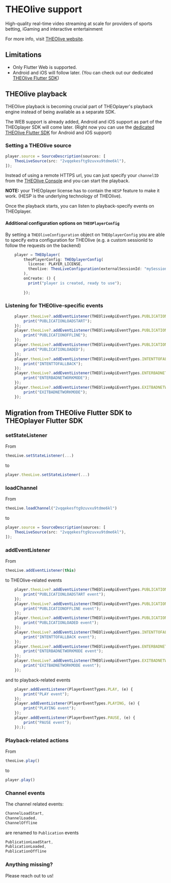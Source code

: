 # THEOlive support

High-quality real-time video streaming at scale for providers of sports betting, iGaming and interactive entertainment

For more info, visit [THEOlive website](https://www.theoplayer.com/product/theolive).

## Limitations

* Only Flutter Web is supported.
* Android and iOS will follow later. (You can check out our dedicated [THEOlive Flutter SDK](https://github.com/THEOplayer/flutter-theolive-sdk))

## THEOlive playback
THEOlive playback is becoming crucial part of THEOplayer's playback engine instead of being available as a separate SDK.

The WEB support is already added, Android and iOS support as part of the THEOplayer SDK will come later. (Right now you can use the [dedicated THEOlive Flutter SDK](https://github.com/THEOplayer/flutter-theolive-sdk) for Android and iOS support) 

### Setting a THEOlive source

```js
player.source = SourceDescription(sources: [
    TheoLiveSource(src: "2vqqekesftg9zuvxu9tdme6kl"),
]);
```

Instead of using a remote HTTPS url, you can just specify your `channelID` from the [THEOlive Console](https://console.theo.live/) and you can start the playback.

**NOTE:** your THEOplayer license has to contain the `HESP` feature to make it work. (HESP is the underlying technology of THEOlive).

Once the playback starts, you can listen to playback-specify events on THEOplayer.

#### Additional configuration options on `THEOPlayerConfig` 
By setting a `THEOliveConfiguration` object on `THEOplayerConfig` you are able to specify extra configuration for THEOlive (e.g. a custom sessionId to follow the requests on the backend)
```js
    player = THEOplayer(
        theoPlayerConfig: THEOplayerConfig(
          license: PLAYER_LICENSE,
          theolive: TheoLiveConfiguration(externalSessionId: "mySessionID"),
        ),
        onCreate: () {
          print("player is created, ready to use");
    
        });
```
### Listening for THEOlive-specific events

```js
    player.theoLive?.addEventListener(THEOliveApiEventTypes.PUBLICATIONLOADSTART, (e) {
        print("PUBLICATIONLOADSTART");
    });
    player.theoLive?.addEventListener(THEOliveApiEventTypes.PUBLICATIONOFFLINE, (e) {
        print("PUBLICATIONOFFLINE");
    });
    player.theoLive?.addEventListener(THEOliveApiEventTypes.PUBLICATIONLOADED, (e) {
        print("PUBLICATIONLOADED");
    });
    player.theoLive?.addEventListener(THEOliveApiEventTypes.INTENTTOFALLBACK, (e) {
        print("INTENTTOFALLBACK");
    });
    player.theoLive?.addEventListener(THEOliveApiEventTypes.ENTERBADNETWORKMODE, (e) {
        print("ENTERBADNETWORKMODE");
    });
    player.theoLive?.addEventListener(THEOliveApiEventTypes.EXITBADNETWORKMODE, (e) {
        print("EXITBADNETWORKMODE");
    });
```

## Migration from THEOlive Flutter SDK to THEOplayer Flutter SDK

### setStateListener
From 
```js
theoLive.setStateListener(...)
```

to
```js
player.theoLive.setStateListener(...)
```

### loadChannel
From
```js
theoLive.loadChannel("2vqqekesftg9zuvxu9tdme6kl")
```

to
```js
player.source = SourceDescription(sources: [
    TheoLiveSource(src: "2vqqekesftg9zuvxu9tdme6kl"),
]);
```

### addEventListener
From
```js
theoLive.addEventListener(this)
```

to THEOlive-related events
```js
    player.theoLive?.addEventListener(THEOliveApiEventTypes.PUBLICATIONLOADSTART, (e) {
        print("PUBLICATIONLOADSTART event");
    });
    player.theoLive?.addEventListener(THEOliveApiEventTypes.PUBLICATIONOFFLINE, (e) {
        print("PUBLICATIONOFFLINE event");
    });
    player.theoLive?.addEventListener(THEOliveApiEventTypes.PUBLICATIONLOADED, (e) {
        print("PUBLICATIONLOADED event");
    });
    player.theoLive?.addEventListener(THEOliveApiEventTypes.INTENTTOFALLBACK, (e) {
        print("INTENTTOFALLBACK event");
    });
    player.theoLive?.addEventListener(THEOliveApiEventTypes.ENTERBADNETWORKMODE, (e) {
        print("ENTERBADNETWORKMODE event");
    });
    player.theoLive?.addEventListener(THEOliveApiEventTypes.EXITBADNETWORKMODE, (e) {
        print("EXITBADNETWORKMODE event");
    });
```

and to playback-related events
```js
    player.addEventListener(PlayerEventTypes.PLAY, (e) {
        print("PLAY event");
    });
    player.addEventListener(PlayerEventTypes.PLAYING, (e) {
        print("PLAYING event");
    });
    player.addEventListener(PlayerEventTypes.PAUSE, (e) {
        print("PAUSE event");
    }););
```

### Playback-related actions
From
```js
theoLive.play()
```

to
```js
player.play()
```

### Channel events
The channel related events:
```js
ChannelLoadStart,
ChannelLoaded,
ChannelOffline
```

are renamed to `Publication` events
```js
PublicationLoadStart,
PublicationLoaded,
PublicationOffline
```

### Anything missing?
Please reach out to us!